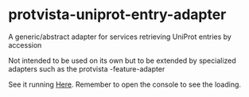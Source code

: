 # protvista-uniprot-entry-adapter
A generic/abstract adapter for services retrieving UniProt entries by accession

Not intended to be used on its own but to be extended by specialized adapters such as the protvista -feature-adapter

See it running [Here](https://ebi-webcomponents.github.io/protvista-uniprot-entry-adapter/). Remember to open the console to see the loading.
